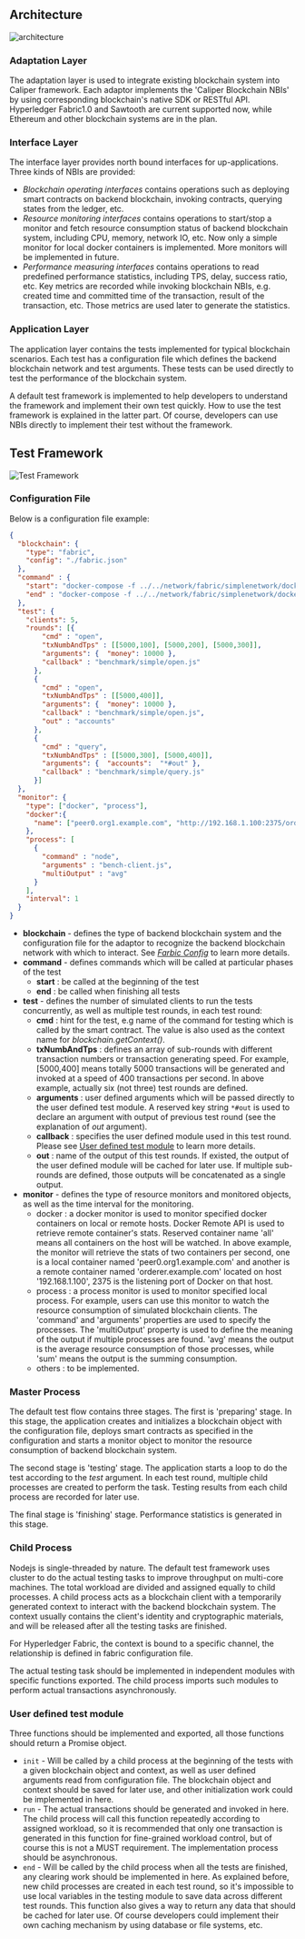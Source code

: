 ## Architecture
![architecture](architecture.png)

### Adaptation Layer

The adaptation layer is used to integrate existing blockchain system into Caliper framework. Each adaptor implements the 'Caliper Blockchain NBIs' by using corresponding blockchain's native SDK or RESTful API. Hyperledger Fabric1.0 and Sawtooth are current supported now, while Ethereum and other blockchain systems are in the plan.

### Interface Layer

The interface layer provides north bound interfaces for up-applications. Three kinds of NBIs are provided:
* *Blockchain operating interfaces* contains operations such as deploying smart contracts on backend blockchain, invoking contracts, querying states from the ledger, etc.
* *Resource monitoring interfaces* contains operations to start/stop a monitor and fetch resource consumption status of backend blockchain system, including CPU, memory, network IO, etc. Now only a simple monitor for local docker containers is implemented. More monitors will be implemented in future.
* *Performance measuring interfaces* contains operations to read predefined performance statistics, including TPS, delay, success ratio, etc. Key metrics are recorded while invoking blockchain NBIs, e.g. created time and committed time of the transaction, result of the transaction, etc. Those metrics are used later to generate the statistics.
   
### Application Layer

The application layer contains the tests implemented for typical blockchain scenarios. Each test has a configuration file which defines the backend blockchain network and test arguments. These tests can be used directly to test the performance of the blockchain system.

A default test framework is implemented to help developers to understand the framework and implement their own test quickly. How to use the test framework is explained in the latter part. Of course, developers can use NBIs directly to implement their test without the framework.


## Test Framework


![Test Framework](test-framework.png)

### Configuration File
 
Below is a configuration file example:
```json
{
  "blockchain": {
    "type": "fabric",
    "config": "./fabric.json"
  },
  "command" : {
    "start": "docker-compose -f ../../network/fabric/simplenetwork/docker-compose.yaml up -d",
    "end" : "docker-compose -f ../../network/fabric/simplenetwork/docker-compose.yaml down;docker rm $(docker ps -aq)"
  },
  "test": {
    "clients": 5,
    "rounds": [{
        "cmd" : "open",
        "txNumbAndTps" : [[5000,100], [5000,200], [5000,300]],
        "arguments": {  "money": 10000 },
        "callback" : "benchmark/simple/open.js"
      },
      {
        "cmd" : "open",
        "txNumbAndTps" : [[5000,400]],
        "arguments": {  "money": 10000 },
        "callback" : "benchmark/simple/open.js",
        "out" : "accounts"
      },
      {
        "cmd" : "query",
        "txNumbAndTps" : [[5000,300], [5000,400]],
        "arguments": {  "accounts":  "*#out" },
        "callback" : "benchmark/simple/query.js"
      }]
  },
  "monitor": {
    "type": ["docker", "process"],
    "docker":{
      "name": ["peer0.org1.example.com", "http://192.168.1.100:2375/orderer.example.com"]
    },
    "process": [
      {
        "command" : "node",
        "arguments" : "bench-client.js",
        "multiOutput" : "avg"
      }
    ],
    "interval": 1
  }
}
```
* **blockchain** - defines the type of backend blockchain system and the configuration file for the adaptor to recognize the backend blockchain network with which to interact. See [*Farbic Config*](./Fabric%20Configuration.md) to learn more details.
* **command** - defines commands which will be called at particular phases of the test
  * **start** : be called at the beginning of the test
  * **end** : be called when finishing all tests
* **test** - defines the number of simulated clients to run the tests concurrently, as well as multiple test rounds, in each test round:
  * **cmd** : hint for the test, e.g name of the command for testing which is called by the smart contract. The value is also used as the context name for *blockchain.getContext()*. 
  * **txNumbAndTps** : defines an array of sub-rounds with different transaction numbers or transaction generating speed. For example, [5000,400] means totally 5000 transactions will be generated and invoked at a speed of 400 transactions per second. In above example, actually six (not three) test rounds are defined.
  * **arguments** : user defined arguments which will be passed directly to the user defined test module. A reserved key string `*#out` is used to declare an argument with output of previous test round (see the explanation of *out* argument).
  * **callback** : specifies the user defined module used in this test round. Please see [User defined test module](#user-defined-test-module) to learn more details.
  * **out** : name of the output of this test rounds. If existed, the output of the user defined module will be cached for later use. If multiple sub-rounds are defined, those outputs will be concatenated as a single output.
* **monitor** - defines the type of resource monitors and monitored objects, as well as the time interval for the monitoring.
  * docker : a docker monitor is used to monitor specified docker containers on local or remote hosts. Docker Remote API is used to retrieve remote container's stats. Reserved container name 'all' means all containers on the host will be watched. In above example, the monitor will retrieve the stats of two containers per second, one is a local container named 'peer0.org1.example.com' and another is a remote container named 'orderer.example.com' located on host '192.168.1.100', 2375 is the listening port of Docker on that host.
  * process : a process monitor is used to monitor specified local process. For example, users can use this monitor to watch the resource consumption of simulated blockchain clients. The 'command' and 'arguments' properties are used to specify the processes. The 'multiOutput' property is used to define the meaning of the output if multiple processes are found. 'avg' means the output is the average resource consumption of those processes, while 'sum' means the output is the summing consumption.  
  * others : to be implemented.

### Master Process

The default test flow contains three stages. The first is 'preparing' stage. In this stage, the application creates and initializes a blockchain object with the configuration file, deploys smart contracts as specified in the configuration and starts a monitor object to monitor the resource consumption of backend blockchain system.

The second stage is 'testing' stage. The application starts a loop to do the test according to the *test* argument. In each test round, multiple child processes are created to perform the task. Testing results from each child process are recorded for later use.
    
The final stage is 'finishing' stage. Performance statistics is generated in this stage.

### Child Process

Nodejs is single-threaded by nature. The default test framework uses cluster to do the actual testing tasks to improve throughput on multi-core machines. The total workload are divided and assigned equally to child processes. A child process acts as a blockchain client with a temporarily generated context to interact with the backend blockchain system. The context usually contains the client's identity and cryptographic materials, and will be released after all the testing tasks are finished.

For Hyperledger Fabric, the context is bound to a specific channel, the relationship is defined in fabric configuration file. 
  
The actual testing task should be implemented in independent modules with specific functions exported. The child process imports such modules to perform actual transactions asynchronously.
 
### User defined test module

Three functions should be implemented and exported, all those functions should return a Promise object.

* `init` - Will be called by a child process at the beginning of the tests with a given blockchain object and context, as well as user defined arguments read from configuration file. The blockchain object and context should be saved for later use, and other initialization work could be implemented in here.
* `run` - The actual transactions should be generated and invoked in here. The child process will call this function repeatedly according to assigned workload, so it is recommended that only one transaction is generated in this function for fine-grained workload control, but of course this is not a MUST requirement. The implementation process should be asynchronous.
* `end` - Will be called by the child process when all the tests are finished, any clearing work should be implemented in here. As explained before, new child processes are created in each test round, so it's impossible to use local variables in the testing module to save data across different test rounds. This function also gives a way to return any data that should be cached for later use. Of course developers could implement their own caching mechanism by using database or file systems, etc.


